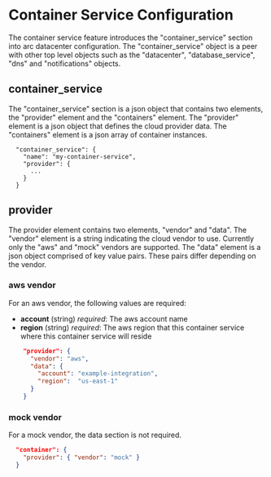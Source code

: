# Container Service Configuration

The container service feature introduces the "container_service" section into arc datacenter configuration.
The "container_service" object is a peer with other top level objects such as the "datacenter", "database_service", "dns" and "notifications"
objects.


## container_service

The "container_service" section is a json object that contains two elements, the "provider" element and the "containers" element.
The "provider" element is a json object that defines the cloud provider data. The "containers" element is a json array of container instances.

```
  "container_service": {
    "name": "my-container-service",
    "provider": {
      ...
    }
  }
```

## provider

The provider element contains two elements, "vendor" and "data". The "vendor" element is a string indicating the cloud vendor to use.
Currently only the "aws" and "mock" vendors are supported. The "data" element is a json object comprised of key value pairs.
These pairs differ depending on the vendor.


### aws vendor

For an aws vendor, the following values are required:

- **account** (string) _required_: The aws account name
- **region**  (string) _required_: The aws region that this container service where this container service will reside

```json
    "provider": {
      "vendor": "aws",
      "data": {
        "account": "example-integration",
        "region":  "us-east-1"
      }
    }
```

### mock vendor

For a mock vendor, the data section is not required.

```json
  "container": {
    "provider": { "vendor": "mock" }
  }
```
